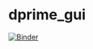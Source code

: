 # dprime_gui
[![Binder](https://mybinder.org/badge.svg)](https://mybinder.org/v2/gh/eshedmargalit/dprime_gui/master?filepath=gui.ipynb)
